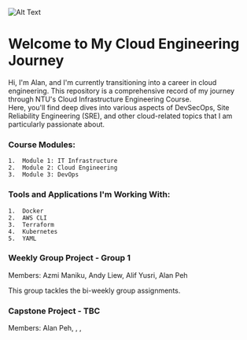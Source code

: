 ![Alt Text](https://github.com/lann87/cloud_infra_eng_ntu_coursework_alanp/blob/main/.misc/ntu_logo.png)

# Welcome to My Cloud Engineering Journey  

Hi, I'm Alan, and I'm currently transitioning into a career in cloud engineering. This repository is a comprehensive record of my journey through NTU's Cloud Infrastructure Engineering Course.  
Here, you'll find deep dives into various aspects of DevSecOps, Site Reliability Engineering (SRE), and other cloud-related topics that I am particularly passionate about.  

### Course Modules:
    1.  Module 1: IT Infrastructure  
    2.  Module 2: Cloud Engineering  
    3.  Module 3: DevOps  
 
### Tools and Applications I'm Working With:  
    1.  Docker  
    2.  AWS CLI  
    3.  Terraform  
    4.  Kubernetes  
    5.  YAML  


### Weekly Group Project - Group 1
Members: Azmi Maniku, Andy Liew, Alif Yusri, Alan Peh  

This group tackles the bi-weekly group assignments.  

### Capstone Project - TBC
Members: Alan Peh, , ,  
